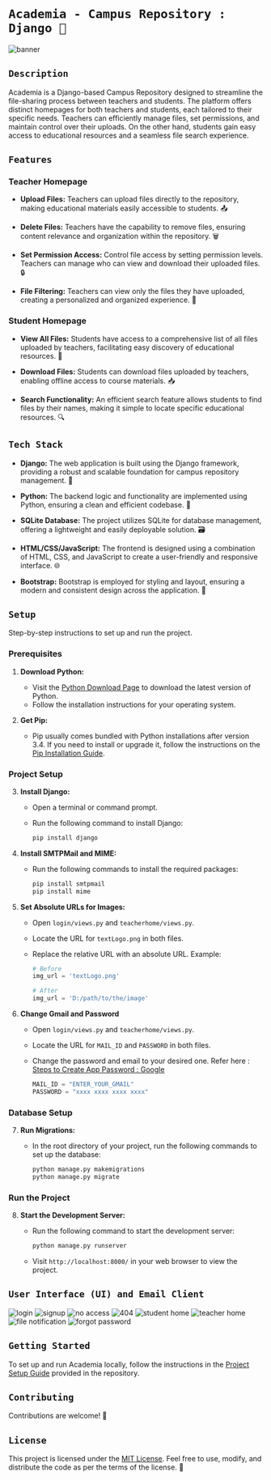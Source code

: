 # ```Academia - Campus Repository : Django 📔```

![banner](https://github.com/VishalTheHuman/Academia-Campus-Repository/assets/117697246/8409bf50-237c-4443-8eea-8af91d429926)

## ```Description```

Academia is a Django-based Campus Repository designed to streamline the file-sharing process between teachers and students. The platform offers distinct homepages for both teachers and students, each tailored to their specific needs. Teachers can efficiently manage files, set permissions, and maintain control over their uploads. On the other hand, students gain easy access to educational resources and a seamless file search experience.

## ```Features```

### Teacher Homepage

- **Upload Files:**
  Teachers can upload files directly to the repository, making educational materials easily accessible to students. 📤

- **Delete Files:**
  Teachers have the capability to remove files, ensuring content relevance and organization within the repository. 🗑️

- **Set Permission Access:**
  Control file access by setting permission levels. Teachers can manage who can view and download their uploaded files. 🔒

- **File Filtering:**
  Teachers can view only the files they have uploaded, creating a personalized and organized experience. 📂

### Student Homepage

- **View All Files:**
  Students have access to a comprehensive list of all files uploaded by teachers, facilitating easy discovery of educational resources. 👀

- **Download Files:**
  Students can download files uploaded by teachers, enabling offline access to course materials. 📥

- **Search Functionality:**
  An efficient search feature allows students to find files by their names, making it simple to locate specific educational resources. 🔍

## ```Tech Stack```

- **Django:**
  The web application is built using the Django framework, providing a robust and scalable foundation for campus repository management. 🐍

- **Python:**
  The backend logic and functionality are implemented using Python, ensuring a clean and efficient codebase. 🐍

- **SQLite Database:**
  The project utilizes SQLite for database management, offering a lightweight and easily deployable solution. 🗃️

- **HTML/CSS/JavaScript:**
  The frontend is designed using a combination of HTML, CSS, and JavaScript to create a user-friendly and responsive interface. 🌐

- **Bootstrap:**
  Bootstrap is employed for styling and layout, ensuring a modern and consistent design across the application. 🎨

## ```Setup```

Step-by-step instructions to set up and run the project.

### Prerequisites

1. **Download Python:**
   - Visit the [Python Download Page](https://www.python.org/downloads/) to download the latest version of Python.
   - Follow the installation instructions for your operating system.

2. **Get Pip:**
   - Pip usually comes bundled with Python installations after version 3.4. If you need to install or upgrade it, follow the instructions on the [Pip Installation Guide](https://pip.pypa.io/en/stable/installation/).

### Project Setup

3. **Install Django:**
   - Open a terminal or command prompt.
   - Run the following command to install Django:

     ```bash
     pip install django
     ```

4. **Install SMTPMail and MIME:**
   - Run the following commands to install the required packages:

     ```bash
     pip install smtpmail
     pip install mime
     ```

5. **Set Absolute URLs for Images:**
   - Open `login/views.py` and `teacherhome/views.py`.
   - Locate the URL for `textLogo.png` in both files.
   - Replace the relative URL with an absolute URL. Example:

     ```python
     # Before
     img_url = 'textLogo.png'

     # After
     img_url = 'D:/path/to/the/image'
     ```

6. **Change Gmail and Password**
   - Open `login/views.py` and `teacherhome/views.py`.
   - Locate the URL for `MAIL_ID` and `PASSWORD` in both files.
   - Change the password and email to your desired one. Refer here : [Steps to Create App Password : Google](https://support.google.com/accounts/answer/185833?hl=en) 


     ```python
     MAIL_ID = "ENTER_YOUR_GMAIL"
     PASSWORD = "xxxx xxxx xxxx xxxx"
     ```
### Database Setup

7. **Run Migrations:**
   - In the root directory of your project, run the following commands to set up the database:

     ```bash
     python manage.py makemigrations
     python manage.py migrate
     ```

### Run the Project

8. **Start the Development Server:**
   - Run the following command to start the development server:

     ```bash
     python manage.py runserver
     ```
   - Visit `http://localhost:8000/` in your web browser to view the project.

## ```User Interface (UI) and Email Client```

![login](https://github.com/VishalTheHuman/Tic-Tac-Toe-Using-Tkinter/assets/117697246/e1cc19d3-e89e-4199-92d4-2e236e36e16c)
![signup](https://github.com/VishalTheHuman/Tic-Tac-Toe-Using-Tkinter/assets/117697246/746d7a3e-35e8-4422-816e-e49934d7da30)
![no access](https://github.com/VishalTheHuman/Tic-Tac-Toe-Using-Tkinter/assets/117697246/98723d3b-ea57-4c1b-bda8-1da757a9807d)
![404](https://github.com/VishalTheHuman/Tic-Tac-Toe-Using-Tkinter/assets/117697246/03f8e163-e4e6-4141-991b-3170f28f778e)
![student home](https://github.com/VishalTheHuman/Tic-Tac-Toe-Using-Tkinter/assets/117697246/b7705911-6fb7-45ac-abb7-df98e351f54a)
![teacher home](https://github.com/VishalTheHuman/Tic-Tac-Toe-Using-Tkinter/assets/117697246/8d3741dd-fef0-4536-aa51-2ab719f0676c)
![file notification](https://github.com/VishalTheHuman/Tic-Tac-Toe-Using-Tkinter/assets/117697246/b620667f-1ddf-406a-aaa5-aa54dbb99a4f)
![forgot password](https://github.com/VishalTheHuman/Tic-Tac-Toe-Using-Tkinter/assets/117697246/a9012cdb-f348-4c12-aa69-79dd9e2c33eb)

## ```Getting Started```

To set up and run Academia locally, follow the instructions in the [Project Setup Guide](#) provided in the repository.

## ```Contributing```

Contributions are welcome! 🤝

## ```License```

This project is licensed under the [MIT License](LICENSE). Feel free to use, modify, and distribute the code as per the terms of the license. 📄
